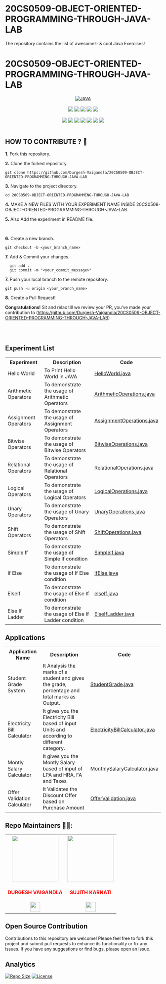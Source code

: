 # 20CS0509-OBJECT-ORIENTED-PROGRAMMING-THROUGH-JAVA-LAB
The repository contains the list of awesome✨ &amp; cool Java Exercises!

<h1 style="align=center">20CS0509-OBJECT-ORIENTED-PROGRAMMING-THROUGH-JAVA-LAB</h1>

<div align="center">
<a href="https://github.com/topics/java"><img alt="JAVA" src="https://img.shields.io/badge/JAVA%20-%23E34F26.svg?&style=for-the-badge"/></a>
<br>
<br>
<a href="https://github.com/Durgesh-Vaigandla/20CS0509-OBJECT-ORIENTED-PROGRAMMING-THROUGH-JAVA-LAB"><img src="https://badges.frapsoft.com/os/v1/open-source.svg?v=103"></a>
<a href="https://github.com/Durgesh-Vaigandla/20CS0509-OBJECT-ORIENTED-PROGRAMMING-THROUGH-JAVA-LAB"><img src="https://img.shields.io/badge/Built%20by-developers%20%3C%2F%3E-0059b3"></a>
<a href="https://github.com/Durgesh-Vaigandla/20CS0509-OBJECT-ORIENTED-PROGRAMMING-THROUGH-JAVA-LAB"><img src="https://img.shields.io/static/v1.svg?label=Contributions&message=Welcome&color=yellow"></a>
<a href="https://github.com/Durgesh-Vaigandla/"><img src="https://img.shields.io/badge/Maintained%3F-yes-brightgreen.svg?v=103"></a>
<a href="https://github.com/Durgesh-Vaigandla/20CS0509-OBJECT-ORIENTED-PROGRAMMING-THROUGH-JAVA-LAB/blob/main/LICENSE"><img src="https://img.shields.io/badge/license-MIT-blue.svg?v=103"></a>
<br>

<br>
<a href="https://github.com/Durgesh-Vaigandla/20CS0509-OBJECT-ORIENTED-PROGRAMMING-THROUGH-JAVA-LAB/graphs/contributors"><img src="https://img.shields.io/github/contributors/Durgesh-Vaigandla/20CS0902-ARTIFICIAL-INTELLIGENCE-LAB?color=brightgreen"></a>
<a href="https://github.com/Durgesh-Vaigandla/20CS0509-OBJECT-ORIENTED-PROGRAMMING-THROUGH-JAVA-LAB/stargazers"><img src="https://img.shields.io/github/stars/Durgesh-Vaigandla/20CS0902-ARTIFICIAL-INTELLIGENCE-LAB?color=0059b3"></a>
<a href="https://github.com/Durgesh-Vaigandla/20CS0509-OBJECT-ORIENTED-PROGRAMMING-THROUGH-JAVA-LAB/network/members"><img src="https://img.shields.io/github/forks/Durgesh-Vaigandla/20CS0902-ARTIFICIAL-INTELLIGENCE-LAB?color=yellow"></a>
<a href="https://github.com/Durgesh-Vaigandla/20CS0509-OBJECT-ORIENTED-PROGRAMMING-THROUGH-JAVA-LAB/issues"><img src="https://img.shields.io/github/issues/Durgesh-Vaigandla/20CS0902-ARTIFICIAL-INTELLIGENCE-LAB?color=0059b3"></a>
<a href="https://github.com/Durgesh-Vaigandla/20CS0509-OBJECT-ORIENTED-PROGRAMMING-THROUGH-JAVA-LAB/issues?q=is%3Aissue+is%3Aclosed"><img src="https://img.shields.io/github/issues-closed-raw/Durgesh-Vaigandla/20CS0902-ARTIFICIAL-INTELLIGENCE-LAB?color=yellow"></a>
<a href="https://github.com/Durgesh-Vaigandla/20CS0509-OBJECT-ORIENTED-PROGRAMMING-THROUGH-JAVA-LAB/pulls"><img src="https://img.shields.io/github/issues-pr/Durgesh-Vaigandla/20CS0902-ARTIFICIAL-INTELLIGENCE-LAB?color=brightgreen"></a>
<a href="https://github.com/Durgesh-Vaigandla/20CS0509-OBJECT-ORIENTED-PROGRAMMING-THROUGH-JAVA-LAB/pulls?q=is%3Apr+is%3Aclosed"><img src="https://img.shields.io/github/issues-pr-closed-raw/Durgesh-Vaigandla/20CS0902-ARTIFICIAL-INTELLIGENCE-LAB?color=0059b3"></a> 

</div>

<br>

## HOW TO CONTRIBUTE ? 👷 

**1.** Fork [this](https://github.com/Durgesh-Vaigandla/20CS0509-OBJECT-ORIENTED-PROGRAMMING-THROUGH-JAVA-LAB) repository.

**2.** Clone the forked repository.

```terminal
git clone https://github.com/Durgesh-Vaigandla/20CS0509-OBJECT-ORIENTED-PROGRAMMING-THROUGH-JAVA-LAB 
```

**3.** Navigate to the project directory.

```terminal
cd 20CS0509-OBJECT-ORIENTED-PROGRAMMING-THROUGH-JAVA-LAB
```

**4.**  MAKE A NEW FILES WITH YOUR EXPERIMENT NAME INSIDE 20CS0509-OBJECT-ORIENTED-PROGRAMMING-THROUGH-JAVA-LAB.
<br>

**5.**  Also Add the experiment in README file.
          
 
<br>

**6.** Create a new branch.

```terminal
git checkout -b <your_branch_name>
```

**7.** Add & Commit your changes.

```terminal
  git add .
  git commit -m "<your_commit_message>"
```

**7.** Push your local branch to the remote repository.

```terminal
git push -u origin <your_branch_name>
```

**8.** Create a Pull Request!

**Congratulations!** Sit and relax till we review your PR, you've made your contribution to (https://github.com/Durgesh-Vaigandla/20CS0509-OBJECT-ORIENTED-PROGRAMMING-THROUGH-JAVA-LAB) 

<br>

<br>
<h2>Experiment List</h2>
    <table style="width: 100%; border-collapse: collapse;">
        <tr>
            <th>Experiment</th>
            <th>Description</th>
            <th>Code</th>
        </tr>
        <tr>
        <td>Hello World</td>
        <td>To Print Hello World in JAVA</td>
        <td><a href="https://github.com/Durgesh-Vaigandla/20CS0509-OBJECT-ORIENTED-PROGRAMMING-THROUGH-JAVA-LAB/blob/main/Helloworld.java">HelloWorld.java</td>
        </tr>
        <tr>
        <td>Arithmetic Operators</td>
        <td>To demonstrate the usage of Arithmetic Operators</td>
        <td><a href="https://github.com/Durgesh-Vaigandla/20CS0509-OBJECT-ORIENTED-PROGRAMMING-THROUGH-JAVA-LAB/blob/main/ArithemeticOperations.java">ArithmeticOperations.java</td>
        </tr>
        <tr>
        <td>Assignment Operators</td>
        <td>To demonstrate the usage of Assignment Operators</td>
        <td><a href="https://github.com/Durgesh-Vaigandla/20CS0509-OBJECT-ORIENTED-PROGRAMMING-THROUGH-JAVA-LAB/blob/main/AssignmentOperators.java">AssignmentOperations.java</td>
        </tr>
        <tr>
        <td>Bitwise Operators</td>
        <td>To demonstrate the usage of Bitwise Operators</td>
        <td><a href="https://github.com/Durgesh-Vaigandla/20CS0509-OBJECT-ORIENTED-PROGRAMMING-THROUGH-JAVA-LAB/blob/main/BitwiseOperations.java">BitwiseOperations.java</td>
        </tr>
        <tr>
        <td>Relational Operators</td>
        <td>To demonstrate the usage of Relational Operators</td>
        <td><a href="https://github.com/Durgesh-Vaigandla/20CS0509-OBJECT-ORIENTED-PROGRAMMING-THROUGH-JAVA-LAB/blob/main/RelationalOperations.java">RelationalOperations.java</td>
        </tr>
        <tr>
        <td>Logical Operators</td>
        <td>To demonstrate the usage of Logical Operators</td>
        <td><a href="https://github.com/Durgesh-Vaigandla/20CS0509-OBJECT-ORIENTED-PROGRAMMING-THROUGH-JAVA-LAB/blob/main/LogicalOperations.java">LogicalOperations.java</td>
        </tr>
        <tr>
        <td>Unary Operators</td>
        <td>To demonstrate the usage of Unary Operators</td>
        <td><a href="https://github.com/Durgesh-Vaigandla/20CS0509-OBJECT-ORIENTED-PROGRAMMING-THROUGH-JAVA-LAB/blob/main/UnaryOperations.java">UnaryOperations.java</td>
        </tr>
        <tr>
        <td>Shift Operators</td>
        <td>To demonstrate the usage of Shift Operators</td>
        <td><a href="https://github.com/Durgesh-Vaigandla/20CS0509-OBJECT-ORIENTED-PROGRAMMING-THROUGH-JAVA-LAB/blob/main/ShiftOperations.java">ShiftOperations.java</td>
        </tr>
        <tr>
        <td>Simple If</td>
        <td>To demonstrate the usage of Simple If condition</td>
        <td><a href="https://github.com/Durgesh-Vaigandla/20CS0509-OBJECT-ORIENTED-PROGRAMMING-THROUGH-JAVA-LAB/blob/main/SimpleIf.java">SimpleIf.java</td>
        </tr>
        <tr>
        <td> If Else</td>
        <td>To demonstrate the usage of If Else condition</td>
        <td><a href="https://github.com/Durgesh-Vaigandla/20CS0509-OBJECT-ORIENTED-PROGRAMMING-THROUGH-JAVA-LAB/blob/main/IfElse.java">IfElse.java</td>
        </td>
        <tr>
        <td>ElseIf</td>
        <td>To demonstrate the usage of Else If condition</td>
        <td><a href="https://github.com/Durgesh-Vaigandla/20CS0509-OBJECT-ORIENTED-PROGRAMMING-THROUGH-JAVA-LAB/blob/main/ElseIf.java">elseIf.java</td>
        </tr>
        <tr>
        <td>Else If Ladder</td>
        <td>To demonstrate the usage of Else If Ladder condition</td>
        <td><a href="https://github.com/Durgesh-Vaigandla/20CS0509-OBJECT-ORIENTED-PROGRAMMING-THROUGH-JAVA-LAB/blob/main/ElseIfLadder.java">ElseIfLadder.java</td>
    </table>

<h2>Applications</h2>
    <table style="width: 100%; border-collapse: collapse;">
        <tr>
            <th>Application Name</th>
            <th>Description</th>
            <th>Code</th>
        </tr>
        <tr>
        <td>Student Grade System</td>
        <td>It Analysis the marks of a student and gives the grade, percentage and total marks as Output.</td>
        <td><a href="https://github.com/Durgesh-Vaigandla/20CS0509-OBJECT-ORIENTED-PROGRAMMING-THROUGH-JAVA-LAB/blob/main/Applications/StudentGrade.java">StudentGrade.java</td>
        </tr>
        <tr>
        <td>Electricity Bill Calculator</td>
        <td>It gives you the Electricity Bill based of input Units and according to different category.</td>
        <td><a href="https://github.com/Durgesh-Vaigandla/20CS0509-OBJECT-ORIENTED-PROGRAMMING-THROUGH-JAVA-LAB/blob/main/Applications/ElectricityBillCalculator.java">ElectricityBillCalculator.java</td>
        </tr>
        <tr>
        <td>Montly Salary Calculator</td>
        <td>It gives you the Montly Salary based of input of LPA and HRA, FA and Taxes</td>
        <td><a href="https://github.com/Durgesh-Vaigandla/20CS0509-OBJECT-ORIENTED-PROGRAMMING-THROUGH-JAVA-LAB/blob/main/Applications/MonthlySalaryCalculator.java">MonthlySalaryCalculator.java</td>
        </tr>
        <tr>
        <td>Offer Validation Calculator</td>
        <td>It Validates the Discount Offer based on Purchase Amount</td>
        <td><a href="https://github.com/Durgesh-Vaigandla/20CS0509-OBJECT-ORIENTED-PROGRAMMING-THROUGH-JAVA-LAB/blob/main/Applications/OfferValidation.java">OfferValidation.java</td>
        </tr>
    </table>

## Repo Maintainers 👷👷:

 
<table>
<tr>
<td align="center"><a href="https://github.com/Durgesh-Vaigandla"><img src="https://avatars.githubusercontent.com/u/150946641?v=4" width=150px height=150px /></a></br> <h4 style="color:red;">DURGESH VAIGANDLA</h4>
<a href="https://www.linkedin.com/in/vaigandladurgesh/"><img src="https://www.freepnglogos.com/uploads/linkedin-logo-design-30.png" width="32px" height="32px"></a></td>

<td align="center"><a href="https://github.com/sujith-karnati"><img src="https://avatars.githubusercontent.com/u/155236920?v=4" width=150px height=150px /></a></br> <h4 style="color:red;">SUJITH KARNATI</h4>
<a href="https://linkedin.com/in/sujithkarnati"><img src="https://www.freepnglogos.com/uploads/linkedin-logo-design-30.png" width="32px" height="32px"></a></td>
</tr>
</table>

## Open Source Contribution

Contributions to this repository are welcome! Please feel free to fork this project and submit pull requests to enhance its functionality or fix any issues. If you have any suggestions or find bugs, please open an issue.

## Analytics

[![Repo Size](https://img.shields.io/github/repo-size/Durgesh-Vaigandla/20CS0902-ARTIFICIAL-INTELLIGENCE-LAB.svg)](https://github.com/Durgesh-Vaigandla/20CS0509-OBJECT-ORIENTED-PROGRAMMING-THROUGH-JAVA-LAB)
[![License](https://img.shields.io/github/license/Durgesh-Vaigandla/20CS0902-ARTIFICIAL-INTELLIGENCE-LAB.svg)](https://github.com/Durgesh-Vaigandla/20CS0509-OBJECT-ORIENTED-PROGRAMMING-THROUGH-JAVA-LAB/blob/main/LICENSE)
